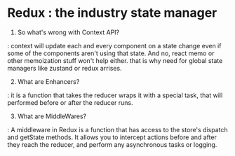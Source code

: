 # Redux : the industry state manager

1. So what's wrong with Context API?

: context will update each and every component on a state change even if some of the components aren't using that state. And no, react memo or other memoization stuff won't help either. that is why need for global state managers like zustand or redux arrises.

2. What are Enhancers?

: it is a function that takes the reducer wraps it with a special task, that will performed before or after the reducer runs.

3. What are MiddleWares?

: A middleware in Redux is a function that has access to the store's dispatch and getState methods. It allows you to intercept actions before and after they reach the reducer, and perform any asynchronous tasks or logging.